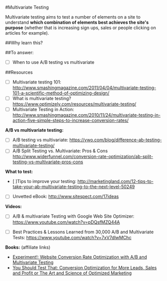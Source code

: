 #Multivariate Testing

Multivariate testing aims to test a number of elements on a site to understand **which combination of elements best achieves the site's purpose** (whether that is increasing sign ups, sales or people clicking on articles for example).

##Why learn this?

##To answer:
* [ ] When to use A/B testing vs multivariate


##Resources
* [ ] Multivariate testing 101: http://www.smashingmagazine.com/2011/04/04/multivariate-testing-101-a-scientific-method-of-optimizing-design/
* [ ] What is multivariate testing? https://www.optimizely.com/resources/multivariate-testing/
* [ ] Multivariate Testing in Action: http://www.smashingmagazine.com/2010/11/24/multivariate-testing-in-action-five-simple-steps-to-increase-conversion-rates/

**A/B vs multivariate testing:**
* [ ] A/B testing vs multivariate: https://vwo.com/blog/difference-ab-testing-multivariate-testing/
* [ ] A/B Split Testing vs. Multivariate: Pros & Cons http://www.widerfunnel.com/conversion-rate-optimization/ab-split-testing-vs-multivariate-pros-cons

**What to test:**
* [ ]Tips to improve your testing: http://marketingland.com/12-tips-to-take-your-ab-multivariate-testing-to-the-next-level-50249
* [ ] Unvetted eBook: http://www.sitespect.com/17ideas

**Videos:**
* [ ] A/B & multivariate Testing with Google Web Site Optimizer: https://www.youtube.com/watch?v=pDQsfMZQ44A
* [ ] Best Practices & Lessons Learned from 30,000 A/B and Multivariate Tests: https://www.youtube.com/watch?v=7xV7dlwMChc


**Books:** (affiliate links)
* [Experiment!: Website Conversion Rate Optimization with A/B and Multivariate Testing](http://amzn.to/1EIeB8t)
* [You Should Test That: Conversion Optimization for More Leads, Sales and Profit or The Art and Science of Optimized Marketing](http://amzn.to/1Q6C7zZ)
